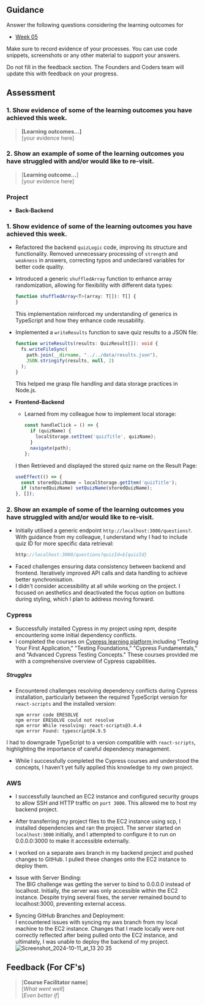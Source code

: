 ## Guidance
Answer the following questions considering the learning outcomes for
- [Week 05](https://learn.foundersandcoders.com/course/syllabus/developer/week05-project03-test-deploy/learning-outcomes/)

Make sure to record evidence of your processes. You can use code snippets, screenshots or any other material to support your answers.

Do not fill in the feedback section. The Founders and Coders team will update this with feedback on your progress.

## Assessment
 ### 1. Show evidence of some of the learning outcomes you have achieved this week.
> **[Learning outcomes...]**  
> [your evidence here]

 ### 2. Show an example of some of the learning outcomes you have struggled with and/or would like to re-visit.
> [**Learning outcome...**]  
> [your evidence here]

### Project
- **Back-Backend**
 ### 1. Show evidence of some of the learning outcomes you have achieved this week.
 
  - Refactored the backend `quizLogic` code, improving its structure and functionality. Removed unnecessary processing of `strength` and `weakness` in answers, correcting typos and undeclared variables for better code quality.

  - Introduced a generic `shuffledArray` function to enhance array randomization, allowing for flexibility with different data types:
    ```typescript
    function shuffledArray<T>(array: T[]): T[] {
    }
    ```
    This implementation reinforced my understanding of generics in TypeScript and how they enhance code reusability.

  - Implemented a `writeResults` function to save quiz results to a JSON file:
    ```typescript
    function writeResults(results: QuizResult[]): void {
      fs.writeFileSync(
        path.join(__dirname, "../../data/results.json"),
        JSON.stringify(results, null, 2)
      );
    }
    ```
    This helped me grasp file handling and data storage practices in Node.js.

- **Frontend-Backend**
  - Learned from my colleague how to implement local storage:
    ```typescript
    const handleClick = () => {
      if (quizName) {
        localStorage.setItem('quizTitle', quizName);
      }
      navigate(path);
    };
    ```
   I then Retrieved and displayed the stored quiz name on the Result Page:
    ```typescript
    useEffect(() => {
      const storedQuizName = localStorage.getItem('quizTitle');
      if (storedQuizName) setQuizName(storedQuizName);
    }, []);
    ```
  

 ### 2. Show an example of some of the learning outcomes you have struggled with and/or would like to re-visit.
 
  - Initially utilised a generic endpoint `http://localhost:3000/questions?`. With guidance from my colleague, I understand why I had to include quiz ID for more specific data retrieval:
    ```typescript
    http://localhost:3000/questions?quizId=${quizId}
    ```
  - Faced challenges ensuring data consistency between backend and frontend. Iteratively improved API calls and data handling to achieve better synchronisation.
  - I didn't consider accessibility at all while working on the project. I focused on aesthetics and deactivated the focus option on buttons during styling, which I plan to address moving forward.


### Cypress
- Successfully installed Cypress in my project using npm, despite encountering some initial dependency conflicts.  
- I completed the courses on [Cypress learning platform ](https://learn.cypress.io/#courses) including "Testing Your First Application," "Testing Foundations," "Cypress Fundamentals," and "Advanced Cypress Testing Concepts." These courses provided me with a comprehensive overview of Cypress capabilities.

##### Struggles
- Encountered challenges resolving dependency conflicts during Cypress installation, particularly between the required TypeScript version for `react-scripts` and the installed version:
  
  ```
  npm error code ERESOLVE
  npm error ERESOLVE could not resolve
  npm error While resolving: react-scripts@3.4.4
  npm error Found: typescript@4.9.5
  ```
I had to downgrade TypeScript to a version compatible with `react-scripts`, highlighting the importance of careful dependency management.

- While I successfully completed the Cypress courses and understood the concepts, I haven't yet fully applied this knowledge to my own project. 

### AWS
- I successfully launched an EC2 instance and configured security groups to allow SSH and HTTP traffic on `port 3000`. This allowed me to host my backend project.
- After transferring my project files to the EC2 instance using scp, I installed dependencies and ran the project. The server started on `localhost:3000` initially, and I attempted to configure it to run on 0.0.0.0:3000 to make it accessible externally.
- I worked on a separate aws branch in my backend project and pushed changes to GitHub. I pulled these changes onto the EC2 instance to deploy them.

- Issue with Server Binding:  
  The BIG challenge was getting the server to bind to 0.0.0.0 instead of localhost. Initially, the server was only accessible within the EC2 instance. Despite trying several fixes, the server remained bound to localhost:3000, preventing external access.

- Syncing GitHub Branches and Deployment:  
  I encountered issues with syncing my aws branch from my local machine to the EC2 instance. Changes that I made locally were not correctly reflected after being pulled onto the EC2 instance, and ultimately, I was unable to deploy the backend of my project.  
![Screenshot_2024-10-11_at_13 20 35](https://github.com/user-attachments/assets/da2d4556-e529-4f8d-8869-99536479797a)



## Feedback (For CF's)
> [**Course Facilitator name**]  
> [*What went well*]  
> [*Even better if*]

